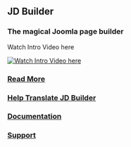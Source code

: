 ## JD Builder
### The magical Joomla page builder

Watch Intro Video here

[![Watch Intro Video here](https://www.joomdev.com/images/githubassets/builder-play.jpg)](https://www.youtube.com/watch?v=5xwaA-fphvc)


### [Read More](https://www.joomdev.com/jd-builder)

### [Help Translate JD Builder](https://github.com/joomdev/JD-Builder/wiki/Translations)
### [Documentation](https://docs.joomdev.com/category/jd-builder/)
### [Support](https://www.joomdev.com/forum/jd-builder)

